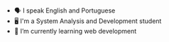 - 🗣️ I speak English and Portuguese
- 🖥️ I'm a System Analysis and Development student
- 🌱 I’m currently learning web development

<!---
andeAraujo/andeAraujo is a ✨ special ✨ repository because its `README.md` (this file) appears on your GitHub profile.
You can click the Preview link to take a look at your changes.
--->
